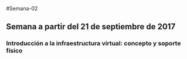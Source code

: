 #Semana-02

## Semana a partir del 21 de septiembre de 2017

### Introducción a la infraestructura virtual: concepto y soporte físico
